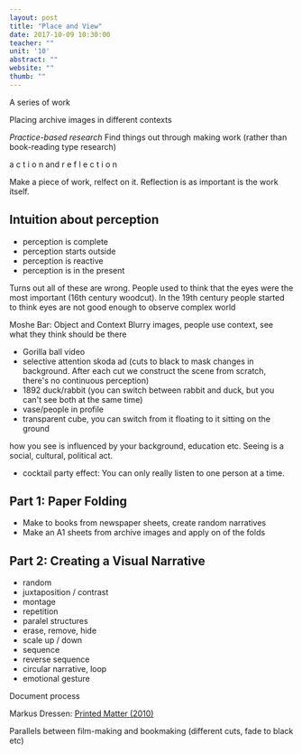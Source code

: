 ```yaml
---
layout: post
title: "Place and View"
date: 2017-10-09 10:30:00
teacher: ""
unit: '10'
abstract: ""
website: ""
thumb: ""
---
```


A series of work

Placing archive images in different contexts

*Practice-based research*
Find things out through making work (rather than book-reading type research)

a c t i o n and r e f l e c t i o n

Make a piece of work, relfect on it. Reflection is as important is the work itself.

## Intuition about perception

- perception is complete
- perception starts outside
- perception is reactive
- perception is in the present

Turns out all of these are wrong. People used to think that the eyes were the most important (16th century woodcut). In the 19th century people started to think eyes are not good enough to observe complex world

Moshe Bar: Object and Context
Blurry images, people use context, see what they think should be there

- Gorilla ball video
- selective attention skoda ad (cuts to black to mask changes in background. After each cut we construct the scene from scratch, there's no continuous perception)
- 1892 duck/rabbit (you can switch between rabbit and duck, but you can't see both at the same time)
- vase/people in profile
- transparent cube, you can switch from it floating to it sitting on the ground

how you see is influenced by your background, education etc. Seeing is a social, cultural, political act.

- cocktail party effect: You can only really listen to one person at a time.

## Part 1: Paper Folding

- Make to books from newspaper sheets, create random narratives
- Make an A1 sheets from archive images and apply on of the folds

## Part 2: Creating a Visual Narrative

- random
- juxtaposition / contrast
- montage
- repetition
- paralel structures
- erase, remove, hide
- scale up / down
- sequence
- reverse sequence
- circular narrative, loop
- emotional gesture

Document process

Markus Dressen: [Printed Matter (2010)](https://vimeo.com/20024045)

Parallels between film-making and bookmaking (different cuts, fade to black etc)